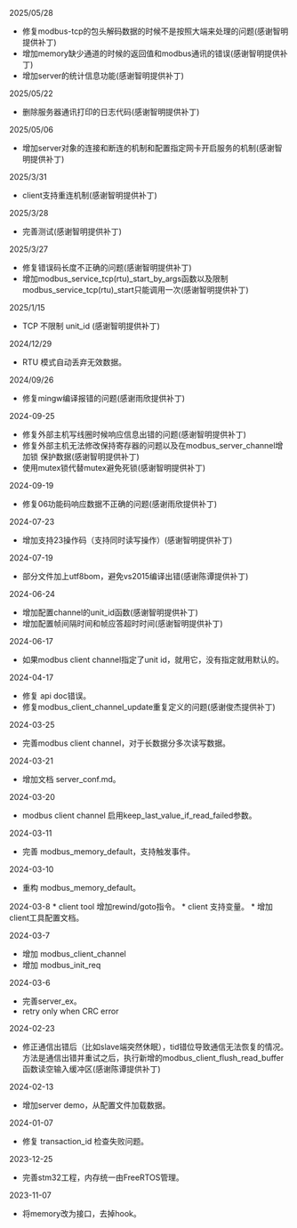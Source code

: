2025/05/28
  * 修复modbus-tcp的包头解码数据的时候不是按照大端来处理的问题(感谢智明提供补丁)
  * 增加memory缺少通道的时候的返回值和modbus通讯的错误(感谢智明提供补丁)
  * 增加server的统计信息功能(感谢智明提供补丁)

2025/05/22
  * 删除服务器通讯打印的日志代码(感谢智明提供补丁)

2025/05/06
  * 增加server对象的连接和断连的机制和配置指定网卡开启服务的机制(感谢智明提供补丁)

2025/3/31
  * client支持重连机制(感谢智明提供补丁)

2025/3/28
  * 完善测试(感谢智明提供补丁)

2025/3/27
  * 修复错误码长度不正确的问题(感谢智明提供补丁)
  * 增加modbus_service_tcp\(rtu\)_start_by_args函数以及限制modbus_service_tcp\(rtu\)_start只能调用一次(感谢智明提供补丁)

2025/1/15
  * TCP 不限制 unit_id (感谢智明提供补丁)

2024/12/29
  * RTU 模式自动丢弃无效数据。

2024/09/26
  * 修复mingw编译报错的问题(感谢雨欣提供补丁)

2024-09-25
  * 修复外部主机写线圈时候响应信息出错的问题(感谢智明提供补丁)
  * 修复外部主机无法修改保持寄存器的问题以及在modbus_server_channel增加锁 保护数据(感谢智明提供补丁)
  * 使用mutex锁代替mutex避免死锁(感谢智明提供补丁)

2024-09-19
  * 修复06功能码响应数据不正确的问题(感谢雨欣提供补丁)

2024-07-23
  * 增加支持23操作码（支持同时读写操作）(感谢智明提供补丁)

2024-07-19
  * 部分文件加上utf8bom，避免vs2015编译出错(感谢陈谭提供补丁)

2024-06-24
  * 增加配置channel的unit_id函数(感谢智明提供补丁) 
  * 增加配置帧间隔时间和帧应答超时时间(感谢智明提供补丁) 

2024-06-17
  * 如果modbus client channel指定了unit id，就用它，没有指定就用默认的。

2024-04-17
  * 修复 api doc错误。
  * 修复modbus\_client\_channel\_update重复定义的问题(感谢俊杰提供补丁)

2024-03-25
  * 完善modbus client channel，对于长数据分多次读写数据。

2024-03-21
  * 增加文档 server\_conf.md。
  
2024-03-20
  * modbus client channel 启用keep\_last\_value\_if\_read\_failed参数。

2024-03-11
  * 完善 modbus\_memory\_default，支持触发事件。

2024-03-10
  * 重构 modbus\_memory\_default。

2024-03-8
    * client tool 增加rewind/goto指令。
    * client 支持变量。
    * 增加client工具配置文档。

2024-03-7
  * 增加 modbus\_client\_channel
  * 增加 modbus\_init\_req

2024-03-6
  * 完善server_ex。
  * retry only when CRC error

2024-02-23
  * 修正通信出错后（比如slave端突然休眠），tid错位导致通信无法恢复的情况。方法是通信出错并重试之后，执行新增的modbus\_client_flush_read_buffer函数读空输入缓冲区(感谢陈谭提供补丁)

2024-02-13
  * 增加server demo，从配置文件加载数据。

2024-01-07
  * 修复 transaction_id 检查失败问题。

2023-12-25
  * 完善stm32工程，内存统一由FreeRTOS管理。

2023-11-07
  * 将memory改为接口，去掉hook。

